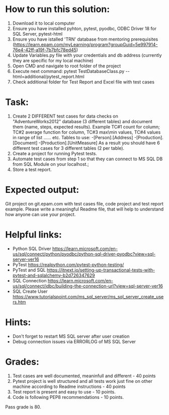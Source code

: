 # How to run this solution:
1. Download it to local computer
2. Ensure you have installed pyhton, pytest, pyodbc, ODBC Driver 18 for SQL Server, pytest-html
3. Ensure you have istalled 'TRN' database from mentoring prerequisites (https://learn.epam.com/myLearning/program?groupGuid=5e997914-76e4-42ff-a19f-7b7bfc78ed45)
4. Update Variables.py file with your credentials and db address (currently they are specific for my local machine)
5. Open CMD and navigate to root folder of the project
6. Execute next command: pytest TestDatabaseClass.py --html=additional/pytest_report.html
7. Check additional folder for Test Report and Excel file with test cases


# Task:
1. Create 2 DIFFERENT test cases for data checks on "AdventureWorks2012" database (3 different tables) and document them (name, steps, expected results).
Example TC#1 count for column; TC#2 average function for column, TC#3 max\min values, TC#4 values in range of list ...... etc.
Tables to use: 
-[Person].[Address]
-[Production].[Document]
-[Production].[UnitMeasure]
As a result you should have 6 different test cases for 3 different tables (2 per table).
2. Create a project for running Pytest tests.
3. Automate test cases from step 1 so that they can connect to MS SQL DB from SQL Module on your localhost.;
4. Store a test report.

# Expected output:
Git project on git.epam.com with test cases file, code project and test report example. 
Please write a meaningful Readme file, that will help to understand how anyone can use your project.

# Helpful links:
- Python SQL Driver https://learn.microsoft.com/en-us/sql/connect/python/pyodbc/python-sql-driver-pyodbc?view=sql-server-ver16
- PyTest https://realpython.com/pytest-python-testing/
- PyTest and SQL https://itnext.io/setting-up-transactional-tests-with-pytest-and-sqlalchemy-b2d726347629
- SQL Connection https://learn.microsoft.com/en-us/sql/connect/jdbc/building-the-connection-url?view=sql-server-ver16
- SQL Create User https://www.tutorialspoint.com/ms_sql_server/ms_sql_server_create_users.htm

# Hints:
- Don't forget to restart MS SQL server after user creation
- Debug connection issues via ERRORLOG of MS SQL Server

# Grades:
1. Test cases are well documented, meaninfull and different - 40 points
2. Pytest project is well structured and all tests work just fine on other machine according to Readme instructions - 40 points
3. Test report is present and easy to use - 10 points.
4. Code is following PEP8 recommendations - 10 points.

Pass grade is 80.
